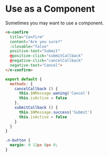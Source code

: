# Use as a Component
Sometimes you may want to use a component.
```html
<n-confirm
  title="Confirm"
  content="Are you sure?" 
  :closable="false"
  positive-text="Submit"
  @positive-click="submitCallback"
  @negative-click="cancelCallback"
  negative-text="Cancel">
</n-confirm>
```
```js
export default {
  methods: {
    cancelCallback () {
      this.$NMessage.waning('Cancel')
      this.isActive = false
    },
    submitCallback () {
      this.$NMessage.success('Submit')
      this.isActive = false
    }
  }
}
```
```css
.n-button {
  margin: 0 12px 8px 0;
}
```